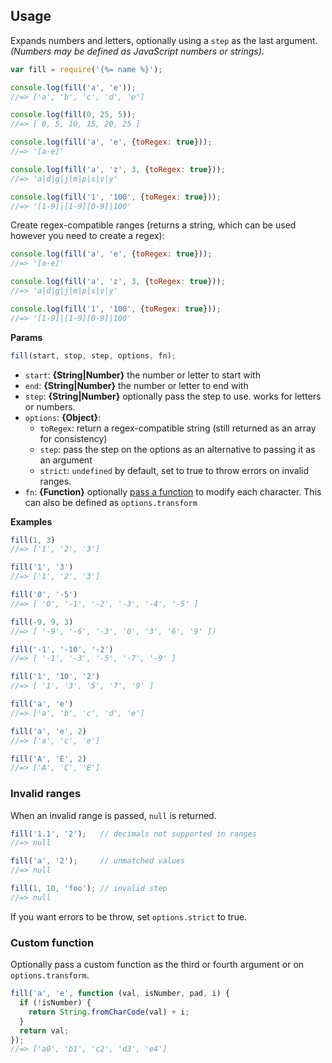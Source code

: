 ## Usage

Expands numbers and letters, optionally using a `step` as the last argument. _(Numbers may be defined as JavaScript numbers or strings)_.

```js
var fill = require('{%= name %}');

console.log(fill('a', 'e'));
//=> ['a', 'b', 'c', 'd', 'e']

console.log(fill(0, 25, 5));
//=> [ 0, 5, 10, 15, 20, 25 ]

console.log(fill('a', 'e', {toRegex: true}));
//=> '[a-e]'

console.log(fill('a', 'z', 3, {toRegex: true}));
//=> 'a|d|g|j|m|p|s|v|y'

console.log(fill('1', '100', {toRegex: true}));
//=> '[1-9]|[1-9][0-9]|100'
```

Create regex-compatible ranges (returns a string, which can be used however you need to create a regex):

```js
console.log(fill('a', 'e', {toRegex: true}));
//=> '[a-e]'

console.log(fill('a', 'z', 3, {toRegex: true}));
//=> 'a|d|g|j|m|p|s|v|y'

console.log(fill('1', '100', {toRegex: true}));
//=> '[1-9]|[1-9][0-9]|100'
```

**Params**

```js
fill(start, stop, step, options, fn);
```

 - `start`: **{String|Number}** the number or letter to start with
 - `end`: **{String|Number}** the number or letter to end with
 - `step`: **{String|Number}** optionally pass the step to use. works for letters or numbers.
 - `options`: **{Object}**:
    + `toRegex`: return a regex-compatible string (still returned as an array for consistency)
    + `step`: pass the step on the options as an alternative to passing it as an argument
    + `strict`: `undefined` by default, set to true to throw errors on invalid ranges. 
 - `fn`: **{Function}** optionally [pass a function](#custom-function) to modify each character. This can also be defined as `options.transform`


**Examples**

```js
fill(1, 3)
//=> ['1', '2', '3']

fill('1', '3')
//=> ['1', '2', '3']

fill('0', '-5')
//=> [ '0', '-1', '-2', '-3', '-4', '-5' ]

fill(-9, 9, 3)
//=> [ '-9', '-6', '-3', '0', '3', '6', '9' ])

fill('-1', '-10', '-2')
//=> [ '-1', '-3', '-5', '-7', '-9' ]

fill('1', '10', '2')
//=> [ '1', '3', '5', '7', '9' ]

fill('a', 'e')
//=> ['a', 'b', 'c', 'd', 'e']

fill('a', 'e', 2)
//=> ['a', 'c', 'e']

fill('A', 'E', 2)
//=> ['A', 'C', 'E']
```

### Invalid ranges

When an invalid range is passed, `null` is returned. 

```js
fill('1.1', '2');   // decimals not supported in ranges
//=> null

fill('a', '2');     // unmatched values
//=> null

fill(1, 10, 'foo'); // invalid step
//=> null
```

If you want errors to be throw, set `options.strict` to true.


### Custom function

Optionally pass a custom function as the third or fourth argument or on `options.transform`.

```js
fill('a', 'e', function (val, isNumber, pad, i) {
  if (!isNumber) {
    return String.fromCharCode(val) + i;
  }
  return val;
});
//=> ['a0', 'b1', 'c2', 'd3', 'e4']
```
